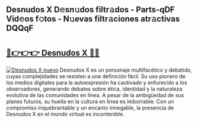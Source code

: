 ## Desnudos X D𝚎sn𝚞dos filtr𝚊dos - Parts-qDF Vid𝚎os f𝚘tos - N𝚞evas filtr𝚊ciones atr𝚊ctivas DQQqF

# <h2><a href="http://mb4et4h.tromn.icu/?c=Desnudos+X">🔗👉👉👉 Desnudos X 🔗🔗</a></h2>

[![Desnudos X nuevo](https://i.imgur.com/pEAQMta.gif)](http://mb4et4h.tromn.icu/?c=Desnudos+X)
Desnudos X es un personaje multifacético y debatido, cuyas complejidades se resisten a una definición fácil.  Su uso pionero de los medios digitales para la autoexpresión ha cautivado y enfurecido a los observadores, generando debates sobre ética, identidad y la naturaleza evolutiva de las comunidades en línea. A pesar de la ambigüedad de sus planes futuros, su huella en la cultura en línea es imborrable. Con un compromiso inquebrantable y un encanto innegable, la presencia de Desnudos X en el mundo virtual es incontenible.
